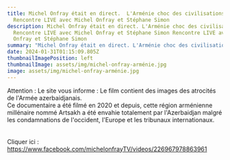 ```yaml
---
title: Michel Onfray était en direct.  L'Arménie choc des civilisations.
  Rencontre LIVE avec Michel Onfray et Stéphane Simon
description: Michel Onfray était en direct. L'Arménie choc des civilisations.
  Rencontre LIVE avec Michel Onfray et Stéphane Simon Rencontre LIVE avec Michel
  Onfray et Stéphane Simon
summary: "Michel Onfray était en direct. L'Arménie choc des civilisations. "
date: 2024-01-31T01:15:09.805Z
thumbnailImagePosition: left
thumbnailImage: assets/img/michel-onfray-arménie.jpg
image: assets/img/michel-onfray-arménie.jpg
---
```

A﻿ttention : Le site vous informe : Le film contient des images des atrocités de l'Armée azerbaidjanais.\
C﻿e documentaire a été filmé en 2020 et depuis, cette région arménienne millénaire nommé Artsakh a été envahie totalement par l'Azerbaidjan malgré les condamnations de l'occident, l'Europe et les tribunaux internationaux. \
\
\
Cliquer ici : https://www.facebook.com/michelonfrayTV/videos/226967978863961